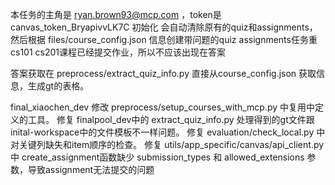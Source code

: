 本任务的主角是 ryan.brown93@mcp.com ，token是 canvas_token_BryapivvLK7C
初始化
会自动清除原有的quiz和assignments，然后根据 files/course_config.json 信息创建带问题的quiz
assignments任务重cs101 cs201课程已经提交作业，所以不应该出现在答案

答案获取在
 preprocess/extract_quiz_info.py  直接从course_config.json 获取信息，生成gt的表格。

final_xiaochen_dev
 修改 preprocess/setup_courses_with_mcp.py 中复用中定义的工具。
 修复 finalpool_dev中的 extract_quiz_info.py 处理得到的gt文件跟inital-workspace中的文件模板不一样问题。
 修复 evaluation/check_local.py 中对关键列缺失和item顺序的检查。
 修复 utils/app_specific/canvas/api_client.py 中 create_assignment函数缺少 submission_types 和 allowed_extensions 参数，导致assignment无法提交的问题
